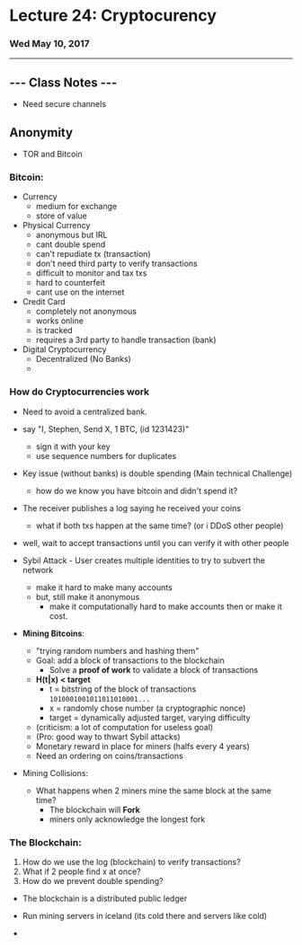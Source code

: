 # Lecture 24: Cryptocurency
### Wed May 10, 2017

--------------------------------------------------------------------------------

## --- Class Notes ---

- Need secure channels

## Anonymity
- TOR and Bitcoin


### Bitcoin:
- Currency
    - medium for exchange
    - store of value
- Physical Currency
    - anonymous but IRL
    - cant double spend
    - can't repudiate tx (transaction)
    - don't need third party to verify transactions
    - difficult to monitor and tax txs
    - hard to counterfeit
    - cant use on the internet
- Credit Card
    - completely not anonymous
    - works online
    - is tracked
    - requires a 3rd party to handle transaction (bank)
- Digital Cryptocurrency
    - Decentralized (No Banks)
    -  

### How do Cryptocurrencies work
- Need to avoid a centralized bank.

- say "I, Stephen, Send X, 1 BTC, (id 1231423)"
    - sign it with your key
    - use sequence numbers for duplicates
- Key issue (without banks) is double spending (Main technical Challenge)
    - how do we know you have bitcoin and didn't spend it?
- The receiver publishes a log saying he received your coins
    - what if both txs happen at the same time? (or i DDoS other people)
- well, wait to accept transactions until you can verify it with other people

- Sybil Attack - User creates multiple identities to try to subvert the network
    - make it hard to make many accounts
    - but, still make it anonymous
        - make it computationally hard to make accounts then or make it cost.

- __Mining Bitcoins__:
    - "trying random numbers and hashing them"
    - Goal: add a block of transactions to the blockchain
        - Solve a __proof of work__ to validate a block of transactions
    - **H(t|x) < target**
        - t = bitstring of the block of transactions `1010001001011011010001...`
        - x = randomly chose number (a cryptographic nonce)
        - target = dynamically adjusted target, varying difficulty
    - (criticism: a lot of computation for useless goal)
    - (Pro: good way to thwart Sybil attacks)
    - Monetary reward in place for miners (halfs every 4 years)
    - Need an ordering on coins/transactions
- Mining Collisions:
    - What happens when 2 miners mine the same block at the same time?
        - The blockchain will __Fork__
        - miners only acknowledge the longest fork

### The Blockchain:
1. How do we use the log (blockchain) to verify transactions?
2. What if 2 people find x at once?
3. How do we prevent double spending?

- The blockchain is a distributed public ledger

- Run mining servers in iceland (its cold there and servers like cold)
- 
